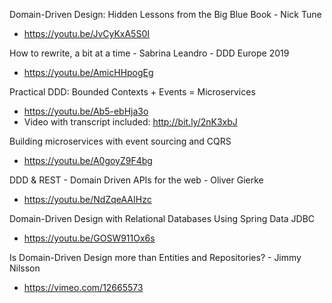 Domain-Driven Design: Hidden Lessons from the Big Blue Book - Nick Tune
* https://youtu.be/JvCyKxA5S0I

How to rewrite, a bit at a time - Sabrina Leandro - DDD Europe 2019
* https://youtu.be/AmicHHpogEg

Practical DDD: Bounded Contexts + Events = Microservices
* https://youtu.be/Ab5-ebHja3o
* Video with transcript included: http://bit.ly/2nK3xbJ

Building microservices with event sourcing and CQRS
* https://youtu.be/A0goyZ9F4bg

DDD & REST - Domain Driven APIs for the web - Oliver Gierke
* https://youtu.be/NdZqeAAIHzc

Domain-Driven Design with Relational Databases Using Spring Data JDBC
* https://youtu.be/GOSW911Ox6s

Is Domain-Driven Design more than Entities and Repositories? - Jimmy Nilsson
* https://vimeo.com/12665573
